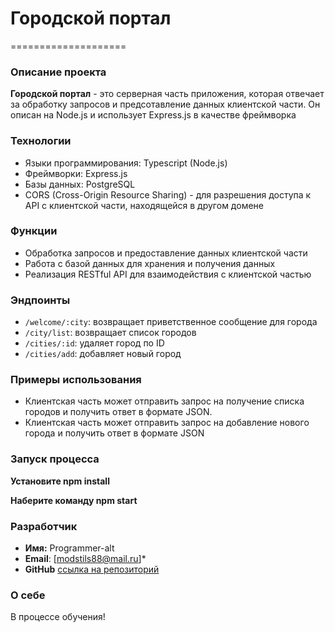 # Городской портал

====================

### Описание проекта

**Городской портал** - это серверная часть приложения, которая отвечает за обработку запросов и предсотавление данных клиентской части. Он описан на Node.js и использует Express.js в качестве фреймворка

### Технологии

* Языки программирования:  Typescript (Node.js)
* Фреймворки: Express.js
* Базы данных: PostgreSQL
* CORS (Cross-Origin Resource Sharing) - для разрешения доступа к API с клиентской части, находящейся в другом домене

### Функции

* Обработка запросов и предоставление данных клиентской части
* Работа с базой данных для хранения и получения данных
* Реализация RESTful API для взаимодействия с клиентской частью

### Эндпоинты

* `/welcome/:city`: возвращает приветственное сообщение для города
* `/city/list`: возвращает список городов
* `/cities/:id`: удаляет город по ID
* `/cities/add`: добавляет новый город

### Примеры использования

* Клиентская часть может отправить запрос на получение списка городов и получить ответ в формате JSON.
* Клиентская часть может отправить запрос на добавление нового города и получить ответ в формате JSON

### Запуск процесса

 **Установите npm install**

 **Наберите команду npm start**

 ### Разработчик
* **Имя:** Programmer-alt
* **Email**: [modstils88@mail.ru]*
* **GitHub** [ссылка на репозиторий](https://github.com/programmer-alt/express_using.git)

### О себе
 В процессе обучения!
 